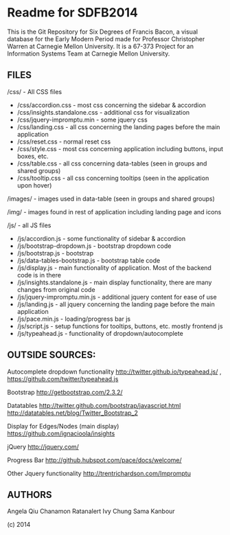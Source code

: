 Readme for SDFB2014
==============

This is the Git Repository for Six Degrees of Francis Bacon, a visual database for the Early Modern Period made for Professor Christopher Warren at Carnegie Mellon University. It is a 67-373 Project for an Information Systems Team at Carnegie Mellon University.


FILES
--------------
/css/ - All CSS files
- /css/accordion.css - most css concerning the sidebar & accordion
- /css/insights.standalone.css - additional css for visualization 
- /css/jquery-impromptu.min - some jquery css
- /css/landing.css - all css concerning the landing pages before the main application
- /css/reset.css - normal reset css
- /css/style.css - most css concerning application including buttons, input boxes, etc.
- /css/table.css - all css concerning data-tables (seen in groups and shared groups)
- /css/tooltip.css - all css concerning tooltips (seen in the application upon hover)

/images/ - images used in data-table (seen in groups and shared groups)

/img/ - images found in rest of application including landing page and icons

/js/ - all JS files
- /js/accordion.js - some functionality of sidebar & accordion
- /js/bootstrap-dropdown.js - bootstrap dropdown code
- /js/bootstrap.js - bootstrap
- /js/data-tables-bootstrap.js - bootstrap table code
- /js/display.js - main functionality of application. Most of the backend code is in there
- /js/insights.standalone.js - main display functionality, there are many changes from original code
- /js/jquery-impromptu.min.js - additional jquery content for ease of use
- /js/landing.js - all jquery concerning the landing page before the main application 
- /js/pace.min.js - loading/progress bar js
- /js/script.js - setup functions for tooltips, buttons, etc. mostly frontend js
- /js/typeahead.js - functionality of dropdown/autocomplete




OUTSIDE SOURCES:
--------------
Autocomplete dropdown functionality 
http://twitter.github.io/typeahead.js/ , https://github.com/twitter/typeahead.js

Bootstrap
http://getbootstrap.com/2.3.2/

Datatables
http://twitter.github.com/bootstrap/javascript.html
http://datatables.net/blog/Twitter_Bootstrap_2

Display for Edges/Nodes (main display)
https://github.com/ignacioola/insights

jQuery
http://jquery.com/

Progress Bar
http://github.hubspot.com/pace/docs/welcome/

Other Jquery functionality
http://trentrichardson.com/Impromptu


AUTHORS
--------------
Angela Qiu
Chanamon Ratanalert
Ivy Chung
Sama Kanbour

(c) 2014